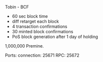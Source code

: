 
Tobin - BCF

- 60 sec block time
- diff retarget each block
- 4 transaction confirmations
- 30 minted block confirmations
- PoS block generation after 1 day of holding

1,000,000 Premine.

Ports:
connection:		25671
RPC:			25672
